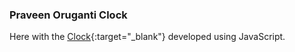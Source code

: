 ### Praveen Oruganti Clock

Here with the [Clock](https://praveenorugantitech.github.io/praveenorugantitech-javascript/0_Projects/praveenorugantitech-clock){:target="_blank"} developed using JavaScript.



